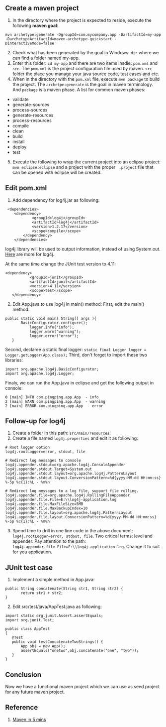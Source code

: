 ## Create a maven project
1. In the directory where the project is expected to reside, execute the following **maven goal**:
```
mvn archetype:generate -DgroupId=com.mycompany.app -DartifactId=my-app 
-DarchetypeArtifactId=maven-archetype-quickstart -DinteractiveMode=false
```  
2. Check what has been generated by the goal in Windows: `dir` where we can find a folder named my-app.
3. Enter this folder: `cd my-app` and there are two items insdie: `pom.xml` and `src`. The `pom.xml` is the project configuration 
file used by maven. `src` folder the place you manage your java source code, test cases and etc.
4. When in the directory with the `pom.xml` file, execute `mvn package` to build the project. The `archetpe:generate` is the goal in maven
terminology. And `package` is a maven phase. A list for common maven phases: 
 * validate
 * generate-sources
 * process-sources
 * generate-resources
 * process-resources
 * compile
 * clean
 * build
 * install
 * deploy
 * test
 5. Execute the following to wrap the current project into an eclipse project: `mvn eclipse:eclipse` and a project with the proper `
 .project` file that can be opened with eclipse will be created. 
 
## Edit pom.xml
1. Add dependency for log4j.jar as following: 
```
 <dependencies>
    <dependency>
			<groupId>log4j</groupId>
			<artifactId>log4j</artifactId>
			<version>1.2.17</version>
			<scope>compile</scope>
		</dependency>
	</dependencies>
```
log4j library will be used to output information, instead of using System.out. [Here](https://logging.apache.org/log4j/2.x/) are more for log4j.

At the same time change the JUnit test version to 4.11:
 ```
 <dependency>
			<groupId>junit</groupId>
			<artifactId>junit</artifactId>
			<version>4.11</version>
			<scope>test</scope>
	</dependency>
 ```
2. Edit App.java to use log4j in main() method:
First, edit the main() method.
 ```
 public static void main( String[] args ){
        BasicConfigurator.configure();
		    logger.info("info");
		    logger.warn("warning");
		    logger.error("error");
    }
 ```
Second, declaree a static final logger: `static final Logger logger = Logger.getLogger(App.class);`
Third, don't forget to import these two libraries: 
 ```
 import org.apache.log4j.BasicConfigurator;
import org.apache.log4j.Logger;
 ```
Finaly, we can run the App.java in eclipse and get the following output in console: 
 ```
 0 [main] INFO com.pingping.app.App  - info
2 [main] WARN com.pingping.app.App  - warning
2 [main] ERROR com.pingping.app.App  - error
 ```

## Follow-up for log4j
1. Create a folder in this path: `src/main/resources`.
2. Create a file named `log4j.properties` and edit it as following:
 ```
# Root logger option
log4j.rootLogger=error, stdout, file

# Redirect log messages to console
log4j.appender.stdout=org.apache.log4j.ConsoleAppender
log4j.appender.stdout.Target=System.out
log4j.appender.stdout.layout=org.apache.log4j.PatternLayout
log4j.appender.stdout.layout.ConversionPattern=%d{yyyy-MM-dd HH:mm:ss} %-5p %c{1}:%L - %m%n

# Redirect log messages to a log file, support file rolling.
log4j.appender.file=org.apache.log4j.RollingFileAppender
log4j.appender.file.File=E:\\log4j-application.log
log4j.appender.file.MaxFileSize=5MB
log4j.appender.file.MaxBackupIndex=10
log4j.appender.file.layout=org.apache.log4j.PatternLayout
log4j.appender.file.layout.ConversionPattern=%d{yyyy-MM-dd HH:mm:ss} %-5p %c{1}:%L - %m%n
 ```  
3. Spend time to drill in one line code in the above document: `log4j.rootLogger=error, stdout, file`. Two critical terms: level and appender. Pay attention to the path: `log4j.appender.file.File=E:\\log4j-application.log`. Change it to suit for you application.

## JUnit test case
1. Implement a simple method in App.java: 
 ```
 public String concatenate(String str1, String str2) {
		return str1 + str2;
}
 ```
2. Edit src/test/java/AppTest.java as following: 
 ```
 import static org.junit.Assert.assertEquals;
import org.junit.Test;

public class AppTest
{
	@Test
	public void testConcatenateTwoStrings() {
		App obj = new App();
		assertEquals("onetwo",obj.concatenate("one", "two"));
	}
}
 ```

## Conclusion 
Now we have a functional maven project which we can use as seed project for any future maven project.

## Reference 
1. [Maven in 5 mins]()
